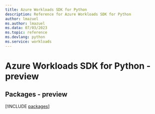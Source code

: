 ```yaml
---
title: Azure Workloads SDK for Python
description: Reference for Azure Workloads SDK for Python
author: lmazuel
ms.author: lmazuel
ms.data: 07/03/2023
ms.topic: reference
ms.devlang: python
ms.service: workloads
---
```

# Azure Workloads SDK for Python - preview
## Packages - preview
[!INCLUDE [packages](workloads-index.md)]